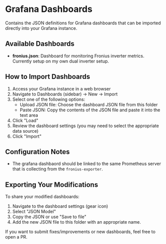 # Grafana Dashboards

Contains the JSON definitions for Grafana dashboards that can be imported directly into your Grafana instance.

## Available Dashboards

- **fronius.json**: Dashboard for monitoring Fronius inverter metrics. Currently setup on my own dual inverter setup.

## How to Import Dashboards

1. Access your Grafana instance in a web browser
2. Navigate to Dashboards (sidebar) → New → Import
3. Select one of the following options:
   - Upload JSON file: Choose the dashboard JSON file from this folder
   - Paste JSON: Copy the contents of the JSON file and paste it into the text area
4. Click "Load"
5. Review the dashboard settings (you may need to select the appropriate data source)
6. Click "Import"

## Configuration Notes

- The grafana dashbaord should be linked to the same Prometheus server that is collecting from the `fronius-exporter`.

## Exporting Your Modifications

To share your modified dashboards:
1. Navigate to the dashboard settings (gear icon)
2. Select "JSON Model"
3. Copy the JSON or use "Save to file"
4. Add the new JSON file to this folder with an appropriate name.

If you want to submit fixes/improvements or new dashboards, feel free to open a PR.
